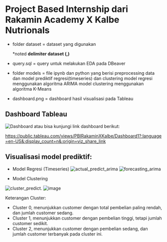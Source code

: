 # Project Based Internship dari Rakamin Academy X Kalbe Nutrionals
- folder dataset = dataset yang digunakan
   
   *noted **delimiter dataset (,)**
- query.sql = query untuk melakukan EDA pada DBeaver
- folder models = file ipynb dan python yang berisi preprocessing data dan model prediktif regresi(timeseries) dan clustering
   model regresi menggunakan algoritma ARIMA
   model clustering menggunakan algoritma K-Means
- dashboard.png = dashboard hasil visualisasi pada Tableau 
  
## Dashboard Tableau
![Dashboard](https://github.com/adiwira09/VIX_Rakamin_Kalbe/assets/61595879/73b71b30-1ea9-40e8-9b42-b1ff912c906f)
atau bisa kunjungi link dashboard berikut:

https://public.tableau.com/views/PBIRakaminXKalbe/Dashboard1?:language=en-US&:display_count=n&:origin=viz_share_link

## Visualisasi model prediktif:
- Model Regresi (Timeseries)
![actual_predict_arima](https://github.com/adiwira09/VIX_Rakamin_Kalbe/assets/61595879/c8612454-35be-423d-8191-572a077570a7)
![forecasting_arima](https://github.com/adiwira09/VIX_Rakamin_Kalbe/assets/61595879/262e594f-c874-4328-912f-02a94b3af851)

- Model Clustering

![cluster_predict](https://github.com/adiwira09/VIX_Rakamin_Kalbe/assets/61595879/1dab57d7-65d4-4f12-94ff-f8bed6e272f5). ![image](https://github.com/adiwira09/VIX_Rakamin_Kalbe/assets/61595879/d8e0473f-9325-4e8b-a08c-25a2ddfac060)

Keterangan Cluster:
- Cluster 0, menunjukkan customer dengan total pembelian paling rendah, dan jumlah customer sedang.
- Cluster 1, menunjukkan customer dengan pembelian tinggi, tetapi jumlah customer sedikit.
- Cluster 2, menunjukkan customer dengan pembelian sedang, dan jumlah customer terbanyak pada cluster ini.
